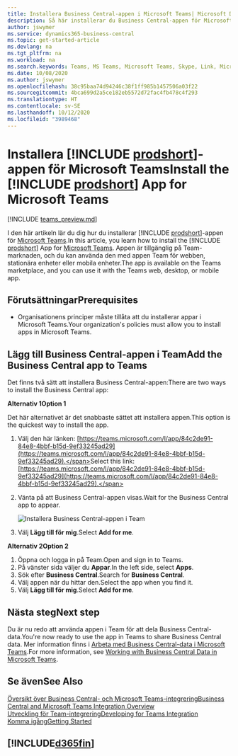 ```yaml
---
title: Installera Business Central-appen i Microsoft Teams| Microsoft Docs
description: Så här installerar du Business Central-appen för Microsoft Teams.
author: jswymer
ms.service: dynamics365-business-central
ms.topic: get-started-article
ms.devlang: na
ms.tgt_pltfrm: na
ms.workload: na
ms.search.keywords: Teams, MS Teams, Microsoft Teams, Skype, Link, Microsoft 365, collaborate, collaboration, teamwork
ms.date: 10/08/2020
ms.author: jswymer
ms.openlocfilehash: 38c95baa74d94246c38f1ff985b1457506a03f22
ms.sourcegitcommit: 4bca699d2a5ce182eb5572d72fac4fb478c4f293
ms.translationtype: HT
ms.contentlocale: sv-SE
ms.lasthandoff: 10/12/2020
ms.locfileid: "3989468"
---
```

# <a name="install-the-prodshort-app-for-microsoft-teams"></a><span data-ttu-id="9ccb4-103">Installera [!INCLUDE [prodshort](includes/prodshort.md)]-appen för Microsoft Teams</span><span class="sxs-lookup"><span data-stu-id="9ccb4-103">Install the [!INCLUDE [prodshort](includes/prodshort.md)] App for Microsoft Teams</span></span>

[!INCLUDE [teams_preview.md](includes/teams_preview.md)]

<span data-ttu-id="9ccb4-104">I den här artikeln lär du dig hur du installerar [!INCLUDE [prodshort](includes/prodshort.md)]-appen för [Microsoft Teams](https://www.microsoft.com/en-us/microsoft-365/microsoft-teams).</span><span class="sxs-lookup"><span data-stu-id="9ccb4-104">In this article, you learn how to install the [!INCLUDE [prodshort](includes/prodshort.md)] App for [Microsoft Teams](https://www.microsoft.com/en-us/microsoft-365/microsoft-teams).</span></span> <span data-ttu-id="9ccb4-105">Appen är tillgänglig på Team-marknaden, och du kan använda den med appen Team för webben, stationära enheter eller mobila enheter.</span><span class="sxs-lookup"><span data-stu-id="9ccb4-105">The app is available on the Teams marketplace, and you can use it with the Teams web, desktop, or mobile app.</span></span>

## <a name="prerequisites"></a><span data-ttu-id="9ccb4-106">Förutsättningar</span><span class="sxs-lookup"><span data-stu-id="9ccb4-106">Prerequisites</span></span>

- <span data-ttu-id="9ccb4-107">Organisationens principer måste tillåta att du installerar appar i Microsoft Teams.</span><span class="sxs-lookup"><span data-stu-id="9ccb4-107">Your organization's policies must allow you to install apps in Microsoft Teams.</span></span>

## <a name="add-the-business-central-app-to-teams"></a><span data-ttu-id="9ccb4-108">Lägg till Business Central-appen i Team</span><span class="sxs-lookup"><span data-stu-id="9ccb4-108">Add the Business Central app to Teams</span></span>

<span data-ttu-id="9ccb4-109">Det finns två sätt att installera Business Central-appen:</span><span class="sxs-lookup"><span data-stu-id="9ccb4-109">There are two ways to install the Business Central app:</span></span>

<span data-ttu-id="9ccb4-110">**Alternativ 1**</span><span class="sxs-lookup"><span data-stu-id="9ccb4-110">**Option 1**</span></span>

<span data-ttu-id="9ccb4-111">Det här alternativet är det snabbaste sättet att installera appen.</span><span class="sxs-lookup"><span data-stu-id="9ccb4-111">This option is the quickest way to install the app.</span></span>

1. <span data-ttu-id="9ccb4-112">Välj den här länken: [https://teams.microsoft.com/l/app/84c2de91-84e8-4bbf-b15d-9ef33245ad29](https://teams.microsoft.com/l/app/84c2de91-84e8-4bbf-b15d-9ef33245ad29).</span><span class="sxs-lookup"><span data-stu-id="9ccb4-112">Select this link: [https://teams.microsoft.com/l/app/84c2de91-84e8-4bbf-b15d-9ef33245ad29](https://teams.microsoft.com/l/app/84c2de91-84e8-4bbf-b15d-9ef33245ad29).</span></span>

2. <span data-ttu-id="9ccb4-113">Vänta på att Business Central-appen visas.</span><span class="sxs-lookup"><span data-stu-id="9ccb4-113">Wait for the Business Central app to appear.</span></span>

    ![Installera Business Central-appen i Team](media/teams-install-app.png)

3. <span data-ttu-id="9ccb4-115">Välj **Lägg till för mig**.</span><span class="sxs-lookup"><span data-stu-id="9ccb4-115">Select **Add for me**.</span></span>

<span data-ttu-id="9ccb4-116">**Alternativ 2**</span><span class="sxs-lookup"><span data-stu-id="9ccb4-116">**Option 2**</span></span>

1. <span data-ttu-id="9ccb4-117">Öppna och logga in på Team.</span><span class="sxs-lookup"><span data-stu-id="9ccb4-117">Open and sign in to Teams.</span></span>
2. <span data-ttu-id="9ccb4-118">På vänster sida väljer du **Appar**.</span><span class="sxs-lookup"><span data-stu-id="9ccb4-118">In the left side, select **Apps**.</span></span>
3. <span data-ttu-id="9ccb4-119">Sök efter **Business Central**.</span><span class="sxs-lookup"><span data-stu-id="9ccb4-119">Search for **Business Central**.</span></span>
4. <span data-ttu-id="9ccb4-120">Välj appen när du hittar den.</span><span class="sxs-lookup"><span data-stu-id="9ccb4-120">Select the app when you find it.</span></span>
5. <span data-ttu-id="9ccb4-121">Välj **Lägg till för mig**.</span><span class="sxs-lookup"><span data-stu-id="9ccb4-121">Select **Add for me**.</span></span>

## <a name="next-step"></a><span data-ttu-id="9ccb4-122">Nästa steg</span><span class="sxs-lookup"><span data-stu-id="9ccb4-122">Next step</span></span>

<span data-ttu-id="9ccb4-123">Du är nu redo att använda appen i Team för att dela Business Central-data.</span><span class="sxs-lookup"><span data-stu-id="9ccb4-123">You're now ready to use the app in Teams to share Business Central data.</span></span> <span data-ttu-id="9ccb4-124">Mer information finns i [Arbeta med Business Central-data i Microsoft Teams](across-working-with-teams.md).</span><span class="sxs-lookup"><span data-stu-id="9ccb4-124">For more information, see [Working with Business Central Data in Microsoft Teams](across-working-with-teams.md).</span></span>

## <a name="see-also"></a><span data-ttu-id="9ccb4-125">Se även</span><span class="sxs-lookup"><span data-stu-id="9ccb4-125">See Also</span></span>

[<span data-ttu-id="9ccb4-126">Översikt över Business Central- och Microsoft Teams-integrering</span><span class="sxs-lookup"><span data-stu-id="9ccb4-126">Business Central and Microsoft Teams Integration Overview</span></span>](across-teams-overview.md)  
[<span data-ttu-id="9ccb4-127">Utveckling för Team-integrering</span><span class="sxs-lookup"><span data-stu-id="9ccb4-127">Developing for Teams Integration</span></span>](/dynamics365/business-central/dev-itpro/developer/devenv-develop-for-teams)  
[<span data-ttu-id="9ccb4-128">Komma igång</span><span class="sxs-lookup"><span data-stu-id="9ccb4-128">Getting Started</span></span>](product-get-started.md)  

## [!INCLUDE[d365fin](includes/free_trial_md.md)]  
